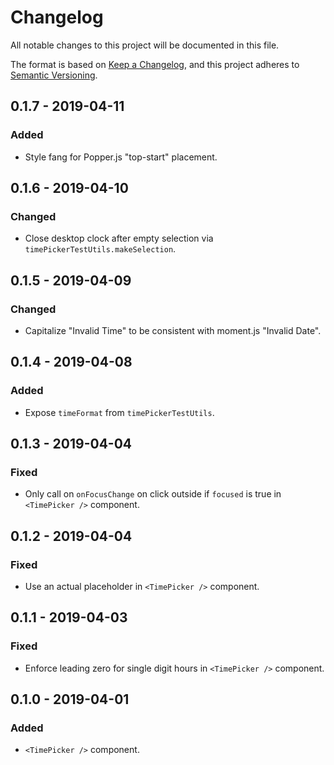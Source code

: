 # Changelog

All notable changes to this project will be documented in this file.

The format is based on [Keep a Changelog](https://keepachangelog.com/en/1.0.0/),
and this project adheres to [Semantic Versioning](https://semver.org/spec/v2.0.0.html).

## 0.1.7 - 2019-04-11

### Added

- Style fang for Popper.js "top-start" placement.

## 0.1.6 - 2019-04-10

### Changed

- Close desktop clock after empty selection via `timePickerTestUtils.makeSelection`.

## 0.1.5 - 2019-04-09

### Changed

- Capitalize "Invalid Time" to be consistent with moment.js "Invalid Date".

## 0.1.4 - 2019-04-08

### Added

- Expose `timeFormat` from `timePickerTestUtils`.

## 0.1.3 - 2019-04-04

### Fixed

- Only call on `onFocusChange` on click outside if `focused` is true in `<TimePicker />` component.

## 0.1.2 - 2019-04-04

### Fixed

- Use an actual placeholder in `<TimePicker />` component.

## 0.1.1 - 2019-04-03

### Fixed

- Enforce leading zero for single digit hours in `<TimePicker />` component.

## 0.1.0 - 2019-04-01

### Added

- `<TimePicker />` component.
